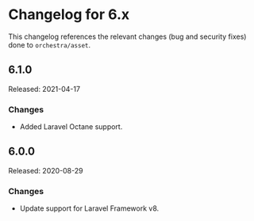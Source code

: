 # Changelog for 6.x

This changelog references the relevant changes (bug and security fixes) done to `orchestra/asset`.

## 6.1.0

Released: 2021-04-17

### Changes

* Added Laravel Octane support.

## 6.0.0

Released: 2020-08-29

### Changes

* Update support for Laravel Framework v8.
